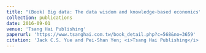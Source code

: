 ```yaml
---
title: "(Book) Big data: The data wisdom and knowledge-based economics"
collection: publications
date: 2016-09-01
venue: 'Tsang Hai Publishing'
paperurl: 'https://www.tsanghai.com.tw/book_detail.php?c=568&no=3659'
citation: 'Jack C.S. Yue and Pei-Shan Yen; <i>Tsang Hai Publishing</i>. 2016.'
---
```

